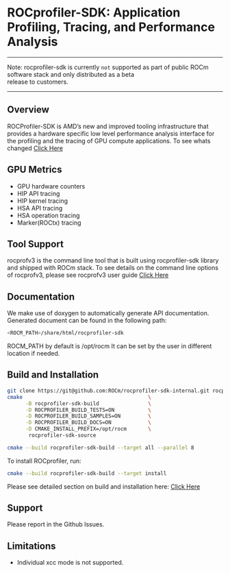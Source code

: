 # ROCprofiler-SDK:  Application Profiling, Tracing, and Performance Analysis

***
Note: rocprofiler-sdk is currently `not` supported as part of public ROCm software stack and only distributed as a beta  
release to customers.
***

## Overview

ROCProfiler-SDK is AMD’s new and improved tooling infrastructure that provides a hardware specific low level performance analysis interface for the profiling and the tracing of GPU compute applications. To see whats changed [Click Here](source/docs/about.md)

## GPU Metrics

- GPU hardware counters
- HIP API tracing
- HIP kernel tracing
- HSA API tracing
- HSA operation tracing
- Marker(ROCtx) tracing

## Tool Support

rocprofv3 is the command line tool that is built using rocprofiler-sdk library and shipped with ROCm stack. To see details on
the command line options of rocprofv3, please see rocprofv3 user guide
[Click Here](source/docs/rocprofv3.md)

## Documentation

We make use of doxygen to automatically generate API documentation. Generated document can be found in the following path:

``` bash
<ROCM_PATH>/share/html/rocprofiler-sdk
```

ROCM_PATH by default is /opt/rocm
It can be set by the user in different location if needed.

## Build and Installation

```bash
git clone https://git@github.com:ROCm/rocprofiler-sdk-internal.git rocprofiler-sdk-source  
cmake                                         \
      -B rocprofiler-sdk-build                \
      -D ROCPROFILER_BUILD_TESTS=ON           \
      -D ROCPROFILER_BUILD_SAMPLES=ON         \
      -D ROCPROFILER_BUILD_DOCS=ON            \
      -D CMAKE_INSTALL_PREFIX=/opt/rocm       \
       rocprofiler-sdk-source

cmake --build rocprofiler-sdk-build --target all --parallel 8  
```

To install ROCprofiler, run:

```bash
cmake --build rocprofiler-sdk-build --target install
```

Please see detailed section on build and installation here: [Click Here](/source/docs/installation.md)

## Support

Please report in the Github Issues.

## Limitations

- Individual xcc mode is not supported.
